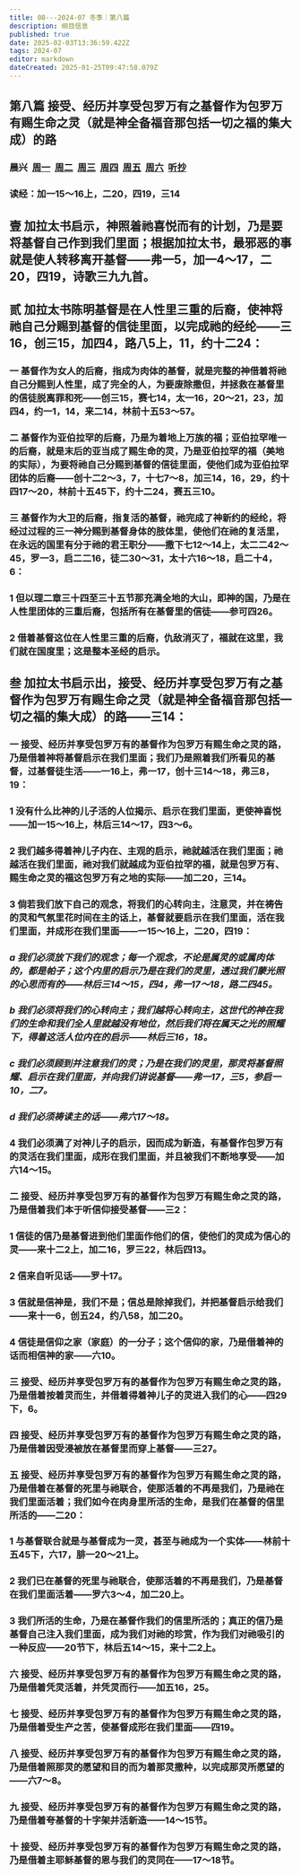 ```yaml
---
title: 08---2024-07 冬季｜第八篇
description: 纲目信息
published: true
date: 2025-02-03T13:36:59.422Z
tags: 2024-07
editor: markdown
dateCreated: 2025-01-25T09:47:58.079Z
---
```


## 第八篇    接受、经历并享受包罗万有之基督作为包罗万有赐生命之灵（就是神全备福音那包括一切之福的集大成）的路

### 晨兴&nbsp;&nbsp;[周一](/home/2024-07/2024-07-08/w20d1)&nbsp;&nbsp;[周二](/home/2024-07/2024-07-08/w20d2)&nbsp;&nbsp;[周三](/home/2024-07/2024-07-08/w20d3)&nbsp;&nbsp;[周四](/home/2024-07/2024-07-08/w20d4)&nbsp;&nbsp;[周五](/home/2024-07/2024-07-08/w20d5)&nbsp;&nbsp;[周六](/home/2024-07/2024-07-08/w20d6)&nbsp;&nbsp;[听抄](/home/2024-07/2024-07-08/tc)
### 读经：加一15～16上，二20，四19，三14

## 壹	加拉太书启示，神照着祂喜悦而有的计划，乃是要将基督自己作到我们里面；根据加拉太书，最邪恶的事就是使人转移离开基督——弗一5，加一4～17，二20，四19，诗歌三九九首。

## 贰	加拉太书陈明基督是在人性里三重的后裔，使神将祂自己分赐到基督的信徒里面，以完成祂的经纶——三16，创三15，加四4，路八5上，11，约十二24：

### 一	基督作为女人的后裔，指成为肉体的基督，就是完整的神借着将祂自己分赐到人性里，成了完全的人，为要废除撒但，并拯救在基督里的信徒脱离罪和死——创三15，赛七14，太一16，20～21，23，加四4，约一1，14，来二14，林前十五53～57。

### 二	基督作为亚伯拉罕的后裔，乃是为着地上万族的福；亚伯拉罕唯一的后裔，就是末后的亚当成了赐生命的灵，乃是亚伯拉罕的福（美地的实际），为要将祂自己分赐到基督的信徒里面，使他们成为亚伯拉罕团体的后裔——创十二2～3，7，十七7～8，加三14，16，29，约十四17～20，林前十五45下，约十二24，赛五三10。

### 三	基督作为大卫的后裔，指复活的基督，祂完成了神新约的经纶，将经过过程的三一神分赐到基督身体的肢体里，使他们在祂的复活里，在永远的国里有分于祂的君王职分——撒下七12～14上，太二二42～45，罗一3，启二二16，徒二30～31，太十六16～18，启二十4，6：

### 1	但以理二章三十四至三十五节那充满全地的大山，即神的国，乃是在人性里团体的三重后裔，包括所有在基督里的信徒——参可四26。

### 2	借着基督这位在人性里三重的后裔，仇敌消灭了，福就在这里，我们就在国度里；这是整本圣经的启示。

## 叁	加拉太书启示出，接受、经历并享受包罗万有之基督作为包罗万有赐生命之灵（就是神全备福音那包括一切之福的集大成）的路——三14：

### 一	接受、经历并享受包罗万有的基督作为包罗万有赐生命之灵的路，乃是借着神将基督启示在我们里面；我们乃是照着我们所看见的基督，过基督徒生活——一16上，弗一17，创十三14～18，弗三8，19：

### 1	没有什么比神的儿子活的人位揭示、启示在我们里面，更使神喜悦——加一15～16上，林后三14～17，四3～6。

### 2	我们越多得着神儿子内在、主观的启示，祂就越活在我们里面；祂越活在我们里面，祂对我们就越成为亚伯拉罕的福，就是包罗万有、赐生命之灵的福这包罗万有之地的实际——加二20，三14。

### 3	倘若我们放下自己的观念，将我们的心转向主，注意灵，并在祷告的灵和气氛里花时间在主的话上，基督就要启示在我们里面，活在我们里面，并成形在我们里面——一15～16上，二20，四19：

### *a	我们必须放下我们的观念；每一个观念，不论是属灵的或属肉体的，都是帕子；这个内里的启示乃是在我们的灵里，透过我们蒙光照的心思而有的——林后三14～15，四4，弗一17～18，路二四45。*

### *b	我们必须将我们的心转向主；我们越将心转向主，这世代的神在我们的生命和我们全人里就越没有地位，然后我们将在属天之光的照耀下，得着这活人位内在的启示——林后三16，18。*

### *c	我们必须顾到并注意我们的灵；乃是在我们的灵里，那灵将基督照耀、启示在我们里面，并向我们讲说基督——弗一17，三5，参启一10，二7。*

### *d	我们必须祷读主的话——弗六17～18。*

### 4	我们必须满了对神儿子的启示，因而成为新造，有基督作包罗万有的灵活在我们里面，成形在我们里面，并且被我们不断地享受——加六14～15。

### 二	接受、经历并享受包罗万有的基督作为包罗万有赐生命之灵的路，乃是借着我们本于听信仰接受基督——三2：

### 1	信徒的信乃是基督进到他们里面作他们的信，使他们的灵成为信心的灵——来十二2上，加二16，罗三22，林后四13。

### 2	信来自听见话——罗十17。

### 3	信就是信神是，我们不是；信总是除掉我们，并把基督启示给我们——来十一6，创五24，约八58，加二20。

### 4	信徒是信仰之家（家庭）的一分子；这个信仰的家，乃是借着神的话而相信神的家——六10。

### 三	接受、经历并享受包罗万有的基督作为包罗万有赐生命之灵的路，乃是借着按着灵而生，并借着得着神儿子的灵进入我们的心——四29下，6。

### 四	接受、经历并享受包罗万有的基督作为包罗万有赐生命之灵的路，乃是借着因受浸被放在基督里而穿上基督——三27。

### 五	接受、经历并享受包罗万有的基督作为包罗万有赐生命之灵的路，乃是借着在基督的死里与祂联合，使那活着的不再是我们，乃是祂在我们里面活着；我们如今在肉身里所活的生命，是我们在基督的信里所活的——二20：

### 1	与基督联合就是与基督成为一灵，甚至与祂成为一个实体——林前十五45下，六17，腓一20～21上。

### 2	我们已在基督的死里与祂联合，使那活着的不再是我们，乃是基督在我们里面活着——罗六3～4，加二20上。

### 3	我们所活的生命，乃是在基督作我们的信里所活的；真正的信乃是基督自己注入我们里面，成为我们对祂的珍赏，作为我们对祂吸引的一种反应——20节下，林后五14～15，来十二2上。

### 六	接受、经历并享受包罗万有的基督作为包罗万有赐生命之灵的路，乃是借着凭灵活着，并凭灵而行——加五16，25。

### 七	接受、经历并享受包罗万有的基督作为包罗万有赐生命之灵的路，乃是借着受生产之苦，使基督成形在我们里面——四19。

### 八	接受、经历并享受包罗万有的基督作为包罗万有赐生命之灵的路，乃是借着照那灵的愿望和目的而为着那灵撒种，以完成那灵所愿望的——六7～8。

### 九	接受、经历并享受包罗万有的基督作为包罗万有赐生命之灵的路，乃是借着夸基督的十字架并活新造——14～15节。

### 十	接受、经历并享受包罗万有的基督作为包罗万有赐生命之灵的路，乃是借着主耶稣基督的恩与我们的灵同在——17～18节。

<!-- Google tag (gtag.js) -->
<script async src="https://www.googletagmanager.com/gtag/js?id=G-1P8709Z16T"></script>
<script>
  window.dataLayer = window.dataLayer || [];
  function gtag(){dataLayer.push(arguments);}
  gtag('js', new Date());

  gtag('config', 'G-1P8709Z16T');
</script>